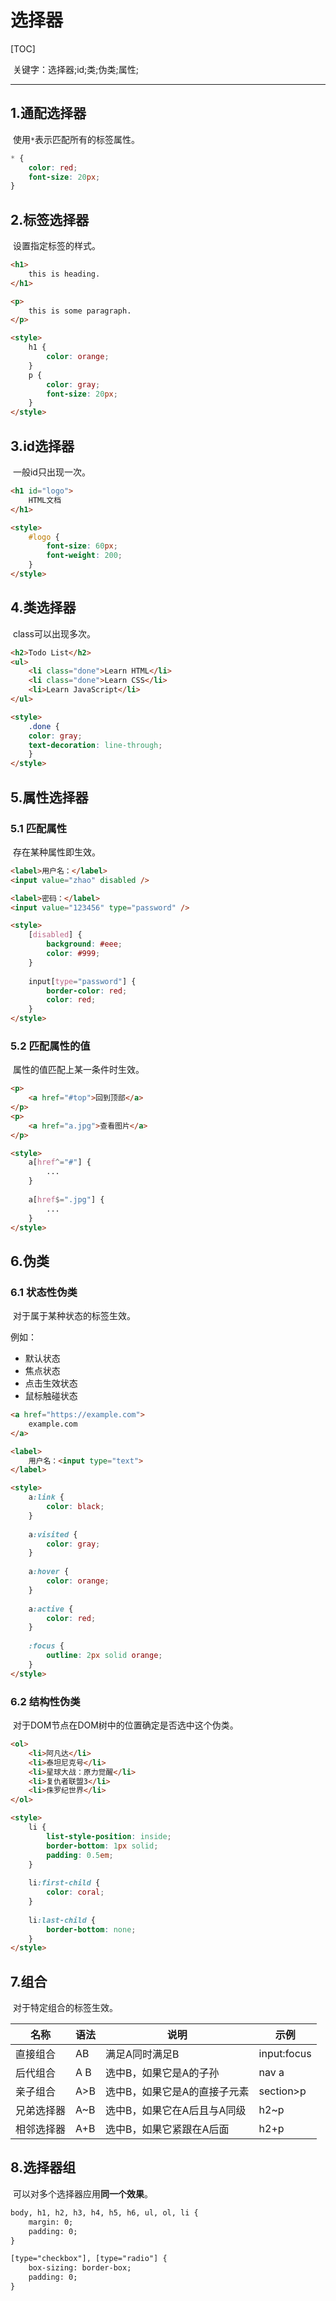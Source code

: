 # 选择器

[TOC]

​	关键字：选择器;id;类;伪类;属性;

---

## 1.通配选择器

​	使用`*`表示匹配所有的标签属性。

```css
* {
    color: red;
    font-size: 20px;
}
```

## 2.标签选择器

​	设置指定标签的样式。

```html
<h1>
    this is heading.
</h1>

<p>
    this is some paragraph.
</p>

<style>
    h1 {
        color: orange;
    }
    p {
        color: gray;
        font-size: 20px;
    }
</style>
```

## 3.id选择器

​	一般id只出现一次。

```html
<h1 id="logo">
    HTML文档
</h1>

<style>
    #logo {
        font-size: 60px;
        font-weight: 200;
    }
</style>
```

## 4.类选择器

​	class可以出现多次。

```html
<h2>Todo List</h2>
<ul>
    <li class="done">Learn HTML</li> 
    <li class="done">Learn CSS</li>
    <li>Learn JavaScript</li> 
</ul>

<style>
    .done {
    color: gray;
    text-decoration: line-through;
    }
</style> 

```

## 5.属性选择器

### 5.1 匹配属性

​	存在某种属性即生效。

```html
<label>用户名：</label>
<input value="zhao" disabled />

<label>密码：</label>
<input value="123456" type="password" />

<style>
    [disabled] {
        background: #eee;
        color: #999;
    }
    
    input[type="password"] {
        border-color: red;
        color: red;
    }
</style>

```

### 5.2 匹配属性的值

​	属性的值匹配上某一条件时生效。

```html
<p>
    <a href="#top">回到顶部</a>
</p>
<p>
    <a href="a.jpg">查看图片</a>
</p>

<style>
    a[href^="#"] {
        ...
    }
    
    a[href$=".jpg"] {
        ...
    }
</style>
```

## 6.伪类

### 6.1 状态性伪类

​	对于属于某种状态的标签生效。

例如：

* 默认状态
* 焦点状态
* 点击生效状态
* 鼠标触碰状态

```html
<a href="https://example.com">
	example.com
</a>

<label>
	用户名：<input type="text">
</label>

<style>
    a:link {
        color: black;
    }
    
    a:visited {
        color: gray;
    }
    
    a:hover {
        color: orange;
    }
    
    a:active {
        color: red;
    }
    
    :focus {
        outline: 2px solid orange;
    }
</style>
```

### 6.2 结构性伪类

​	对于DOM节点在DOM树中的位置确定是否选中这个伪类。

```html
<ol>
    <li>阿凡达</li>
    <li>泰坦尼克号</li>
    <li>星球大战：原力觉醒</li>
    <li>复仇者联盟3</li>
    <li>侏罗纪世界</li>
</ol>

<style>
    li {
        list-style-position: inside;
        border-bottom: 1px solid;
        padding: 0.5em;
    }
    
    li:first-child {
        color: coral;
    }
    
    li:last-child {
        border-bottom: none;
    }
</style>
```

## 7.组合

​	对于特定组合的标签生效。

| 名称       | 语法 | 说明                         | 示例        |
| ---------- | ---- | ---------------------------- | ----------- |
| 直接组合   | AB   | 满足A同时满足B               | input:focus |
| 后代组合   | A B  | 选中B，如果它是A的子孙       | nav a       |
| 亲子组合   | A>B  | 选中B，如果它是A的直接子元素 | section>p   |
| 兄弟选择器 | A~B  | 选中B，如果它在A后且与A同级  | h2~p        |
| 相邻选择器 | A+B  | 选中B，如果它紧跟在A后面     | h2+p        |

## 8.选择器组

​	可以对多个选择器应用**同一个效果**。

```html
body, h1, h2, h3, h4, h5, h6, ul, ol, li {
	margin:	0;
	padding: 0;
}

[type="checkbox"], [type="radio"] {
	box-sizing: border-box;
	padding: 0;
}
```

